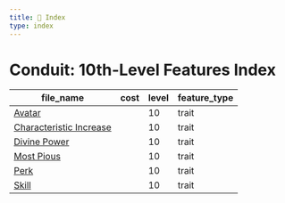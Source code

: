 ```yaml
---
title: 📑 Index
type: index
---
```


# Conduit: 10th-Level Features Index

| file_name                                               | cost | level | feature_type |
| ------------------------------------------------------- | ---- | ----- | ------------ |
| [Avatar](../Avatar)                                     |      | 10    | trait        |
| [Characteristic Increase](../Characteristic%20Increase) |      | 10    | trait        |
| [Divine Power](../Divine%20Power)                       |      | 10    | trait        |
| [Most Pious](../Most%20Pious)                           |      | 10    | trait        |
| [Perk](../Perk)                                         |      | 10    | trait        |
| [Skill](../Skill)                                       |      | 10    | trait        |
